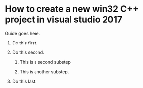 # How to create a new win32 C++ project in visual studio 2017

Guide goes here.

1. Do this first.

2. Do this second.

	1. This is a second substep.
	
	2. This is another substep.

3. Do this last.
